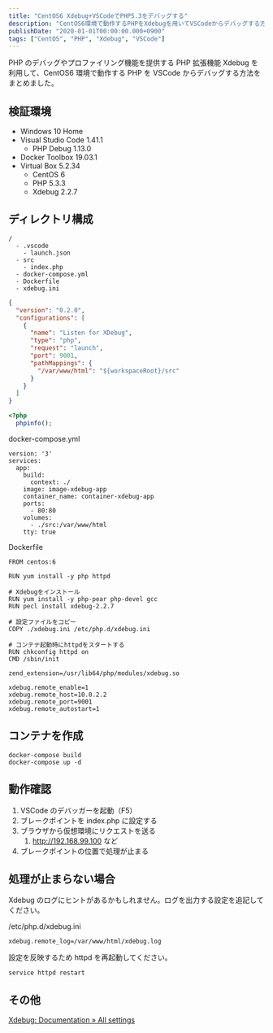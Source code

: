 ```yaml
---
title: "CentOS6 Xdebug+VSCodeでPHP5.3をデバッグする"
description: "CentOS6環境で動作するPHPをXdebugを用いてVSCodeからデバッグする方法を解説しました。Dockerを使った環境構築手順も記載しました。"
publishDate: "2020-01-01T00:00:00.000+0900"
tags: ["CentOS", "PHP", "Xdebug", "VSCode"]
---
```


PHP のデバッグやプロファイリング機能を提供する PHP 拡張機能 Xdebug を利用して、CentOS6 環境で動作する PHP を VSCode からデバッグする方法をまとめました。

## 検証環境

- Windows 10 Home
- Visual Studio Code 1.41.1
  - PHP Debug 1.13.0
- Docker Toolbox 19.03.1
- Virtual Box 5.2.34
  - CentOS 6
  - PHP 5.3.3
  - Xdebug 2.2.7

## ディレクトリ構成

```
/
  - .vscode
    - launch.json
  - src
    - index.php
  - docker-compose.yml
  - Dockerfile
  - xdebug.ini
```

```json title="launch.json"
{
  "version": "0.2.0",
  "configurations": [
    {
      "name": "Listen for XDebug",
      "type": "php",
      "request": "launch",
      "port": 9001,
      "pathMappings": {
        "/var/www/html": "${workspaceRoot}/src"
      }
    }
  ]
}
```

```php title="index.php"
<?php
  phpinfo();
```

docker-compose.yml

```
version: '3'
services:
  app:
    build:
      context: ./
    image: image-xdebug-app
    container_name: container-xdebug-app
    ports:
      - 80:80
    volumes:
      - ./src:/var/www/html
    tty: true
```

Dockerfile

```docker
FROM centos:6

RUN yum install -y php httpd

# Xdebugをインストール
RUN yum install -y php-pear php-devel gcc
RUN pecl install xdebug-2.2.7

# 設定ファイルをコピー
COPY ./xdebug.ini /etc/php.d/xdebug.ini

# コンテナ起動時にhttpdをスタートする
RUN chkconfig httpd on
CMD /sbin/init
```

```text title="xdebug.ini"
zend_extension=/usr/lib64/php/modules/xdebug.so

xdebug.remote_enable=1
xdebug.remote_host=10.0.2.2
xdebug.remote_port=9001
xdebug.remote_autostart=1
```

## コンテナを作成

```
docker-compose build
docker-compose up -d
```

## 動作確認

1. VSCode のデバッガーを起動（F5）
2. ブレークポイントを index.php に設定する
3. ブラウザから仮想環境にリクエストを送る
   1. http://192.168.99.100 など
4. ブレークポイントの位置で処理が止まる

## 処理が止まらない場合

Xdebug のログにヒントがあるかもしれません。ログを出力する設定を追記してください。

/etc/php.d/xdebug.ini

```
xdebug.remote_log=/var/www/html/xdebug.log
```

設定を反映するため httpd を再起動してください。

```
service httpd restart
```

## その他

[Xdebug: Documentation » All settings](https://xdebug.org/docs/all_settings)
